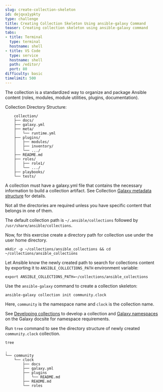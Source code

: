 ```yaml
---
slug: create-collection-skeleton
id: dejqxa1ypkty
type: challenge
title: Creating Collection Skeleton Using ansible-galaxy Command
teaser: Creating collection skeleton using ansible-galaxy command
tabs:
- title: Terminal
  type: terminal
  hostname: shell
- title: VS Code
  type: service
  hostname: shell
  path: /editor/
  port: 80
difficulty: basic
timelimit: 500
---
```

The collection is a standardized way to organize and package Ansible content (roles, modules, module utilities, plugins, documentation).

Collection Directory Structure:

```
    collection/
    ├── docs/
    ├── galaxy.yml
    ├── meta/
    │   └── runtime.yml
    ├── plugins/
    │   ├── modules/
    │   ├── inventory/
    │   └── .../
    ├── README.md
    ├── roles/
    │   ├── role1/
    │   └── .../
    ├── playbooks/
    └── tests/
```

A collection must have a galaxy.yml file that contains the necessary information to build a collection artifact. See Collection [Galaxy metadata structure](https://docs.ansible.com/ansible/latest/dev_guide/collections_galaxy_meta.html#collections-galaxy-meta) for details.

Not all the directories are required unless you have specific content that belongs in one of them.

The default collection path is `~/.ansible/collections` followed by `/usr/share/ansible/collections`. 

Now, for this exercise create a directory path for collection use under the user home directory.

```
mkdir -p ~/collections/ansible_collections && cd ~/collections/ansible_collections
```

Let Ansible know the newly created path to search for collections content by exporting it to `ANSIBLE_COLLECTIONS_PATH` environment variable:

```
export ANSIBLE_COLLECTIONS_PATH=~/collections/ansible_collections
```

Use the `ansible-galaxy` command to create a collection skeleton:

```
ansible-galaxy collection init community.clock
```

Here, `community` is the namespace name and `clock` is the collection name.

See [Developing collections](https://docs.ansible.com/ansible/latest/dev_guide/developing_collections.html) to develop a collection and [Galaxy namespaces](https://galaxy.ansible.com/docs/contributing/namespaces.html#galaxy-namespaces) on the Galaxy docsite for namespace requirements.

Run `tree` command to see the directory structure of newly created `community.clock` collection.

```
tree

.
└── community
    └── clock
        ├── docs
        ├── galaxy.yml
        ├── plugins
        │   └── README.md
        ├── README.md
        └── roles
```